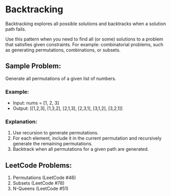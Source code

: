 # Backtracking

Backtracking explores all possible solutions and backtracks when a solution path fails.

Use this pattern when you need to find all (or some) solutions to a problem that satisfies given constraints. For example: combinatorial problems, such as generating permutations, combinations, or subsets.

## Sample Problem:
Generate all permutations of a given list of numbers.

### Example:

- Input: nums = [1, 2, 3]
- Output: [[1,2,3], [1,3,2], [2,1,3], [2,3,1], [3,1,2], [3,2,1]]

### Explanation:
1. Use recursion to generate permutations.
2. For each element, include it in the current permutation and recursively generate the remaining permutations.
3. Backtrack when all permutations for a given path are generated.

## LeetCode Problems:
1. Permutations (LeetCode #46)
2. Subsets (LeetCode #78)
3. N-Queens (LeetCode #51)
